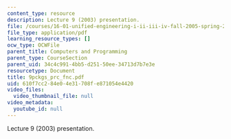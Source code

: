 ```yaml
---
content_type: resource
description: Lecture 9 (2003) presentation.
file: /courses/16-01-unified-engineering-i-ii-iii-iv-fall-2005-spring-2006/610f7cc284e04e31708fe871054e4420_9pckgs_prc_fnc.pdf
file_type: application/pdf
learning_resource_types: []
ocw_type: OCWFile
parent_title: Computers and Programming
parent_type: CourseSection
parent_uid: 34c4c991-4bb5-d251-50ee-34713d7b7e3e
resourcetype: Document
title: 9pckgs_prc_fnc.pdf
uid: 610f7cc2-84e0-4e31-708f-e871054e4420
video_files:
  video_thumbnail_file: null
video_metadata:
  youtube_id: null
---
```

Lecture 9 (2003) presentation.


